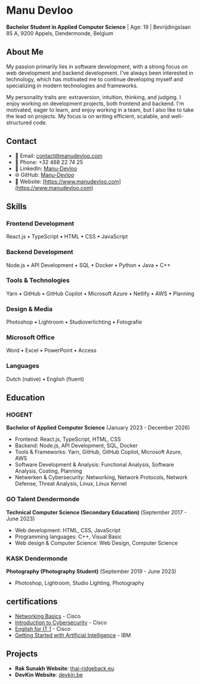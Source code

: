 # Manu Devloo

**Bachelor Student in Applied Computer Science** | Age: 19 | Bevrijdingslaan 85 A, 9200 Appels, Dendermonde, Belgium

## About Me

My passion primarily lies in software development, with a strong focus on web development and backend development. I've always been interested in technology, which has motivated me to continue developing myself and specializing in modern technologies and frameworks.

My personality traits are: extraversion, intuition, thinking, and judging. I enjoy working on development projects, both frontend and backend. I'm motivated, eager to learn, and enjoy working in a team, but I also like to take the lead on projects. My focus is on writing efficient, scalable, and well-structured code.

## Contact

- 📧 Email: [contact@manudevloo.com](mailto:contact@manudevloo.com)
- 📱 Phone: +32 468 22 74 25
- 💼 LinkedIn: [Manu-Devloo](https://www.linkedin.com/in/Manu-Devloo)
- 🌐 GitHub: [Manu-Devloo](https://github.com/Manu-Devloo)
- 🔗 Website: [https://www.manudevloo.com](https://www.manudevloo.com)

## Skills

### Frontend Development
React.js • TypeScript • HTML • CSS • JavaScript


### Backend Development
Node.js • API Development • SQL • Docker • Python • Java • C++


### Tools & Technologies
Yarn • GitHub • GitHub Copilot • Microsoft Azure • Netlify • AWS • Planning


### Design & Media
Photoshop • Lightroom • Studioverlichting • Fotografie


### Microsoft Office
Word • Excel • PowerPoint • Access


### Languages
Dutch (native) • English (fluent)


## Education

### HOGENT
**Bachelor of Applied Computer Science** (January 2023 - December 2026)
- Frontend: React.js, TypeScript, HTML, CSS
- Backend: Node.js, API Development, SQL, Docker
- Tools & Frameworks: Yarn, GitHub, GitHub Copilot, Microsoft Azure, AWS
- Software Development & Analysis: Functional Analysis, Software Analysis, Costing, Planning
- Netwerken & Cybersecurity: Networking, Network Protocols, Network Defense, Threat Analysis, Linux, Linux Kernel


### GO Talent Dendermonde
**Technical Computer Science (Secondary Education)** (September 2017 - June 2023)
- Web development: HTML, CSS, JavaScript
- Programming languages: C++, Visual Basic
- Web design & Computer Science: Web Design, Computer Science


### KASK Dendermonde
**Photography (Photography Student)** (September 2019 - June 2023)
- Photoshop, Lightroom, Studio Lighting, Photography


## certifications
- [Networking Basics](https://www.credly.com/badges/91446cdc-38de-472c-a284-85bc5cd24890/linked_in_profile) - Cisco
- [Introduction to Cybersecurity](https://www.credly.com/badges/dcdac22d-bd1e-4c18-99f3-bcf5ffe9adcc/linked_in_profile) - Cisco
- [English for IT 1](https://www.credly.com/badges/917e96ef-9c30-45c8-93f6-9ab615bb7fa4/linked_in_profile) - Cisco
- [Getting Started with Artificial Intelligence](https://www.credly.com/badges/dd00e10f-3a47-47af-95f7-00f0ba75702a/linked_in_profile) - IBM

## Projects

- **Rak Sunakh Website**: [thai-ridgeback.eu](https://thai-ridgeback.eu)
- **DevKin Website**: [devkin.be](https://devkin.be)